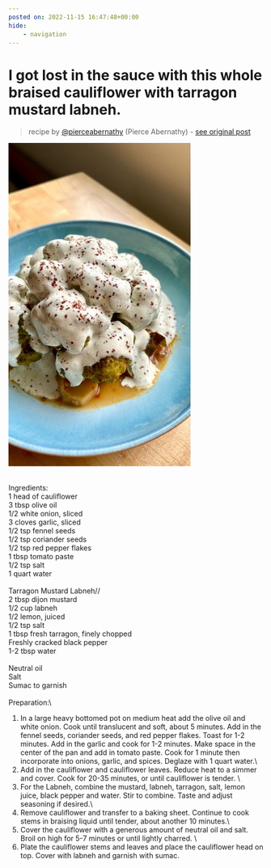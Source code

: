```yaml
---
posted on: 2022-11-15 16:47:48+00:00
hide:
    - navigation
---
```


# I got lost in the sauce with this whole braised cauliflower with tarragon mustard labneh.  

> recipe by [@pierceabernathy](https://www.instagram.com/pierceabernathy/) 
(Pierce Abernathy) - [see original post](https://instagram.com/p/Ck_R5tSJDao)

![](../img/pierceabernathy_15-11-2022_1611.png)

\
Ingredients:\
1 head of cauliflower \
3 tbsp olive oil\
1/2 white onion, sliced\
3 cloves garlic, sliced\
1/2 tsp fennel seeds\
1/2 tsp coriander seeds\
1/2 tsp red pepper flakes \
1 tbsp tomato paste \
1/2 tsp salt\
1 quart water\
\
Tarragon Mustard Labneh//\
2 tbsp dijon mustard\
1/2 cup labneh\
1/2 lemon, juiced\
1/2 tsp salt\
1 tbsp fresh tarragon, finely chopped \
Freshly cracked black pepper \
1-2 tbsp water\
\
Neutral oil\
Salt \
Sumac to garnish\
\
Preparation:\
1. In a large heavy bottomed pot on medium heat add the olive oil and white onion. Cook until translucent and soft, about 5 minutes. Add in the fennel seeds, coriander seeds, and red pepper flakes. Toast for 1-2 minutes. Add in the garlic and cook for 1-2 minutes. Make space in the center of the pan and add in tomato paste. Cook for 1 minute then incorporate into onions, garlic, and spices. Deglaze with 1 quart water.\
2. Add in the cauliflower and cauliflower leaves. Reduce heat to a simmer and cover. Cook for 20-35 minutes, or until cauliflower is tender. \
3. For the Labneh, combine the mustard, labneh, tarragon, salt, lemon juice, black pepper and water. Stir to combine. Taste and adjust seasoning if desired.\
4. Remove cauliflower and transfer to a baking sheet. Continue to cook stems in braising liquid until tender, about another 10 minutes.\
5. Cover the cauliflower with a generous amount of neutral oil and salt. Broil on high for 5-7 minutes or until lightly charred. \
6. Plate the cauliflower stems and leaves and place the cauliflower head on top. Cover with labneh and garnish with sumac. 